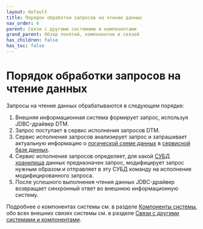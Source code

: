 ```yaml
---
layout: default
title: Порядок обработки запросов на чтение данных
nav_order: 4
parent: Связи с другими системами и компонентами
grand_parent: Обзор понятий, компонентов и связей
has_children: false
has_toc: false
---
```


# Порядок обработки запросов на чтение данных

Запросы на чтение данных обрабатываются в следующем порядке:
1.  Внешняя информационная система формирует запрос, используя JDBC-драйвер DTM.
2.  Запрос поступает в сервис исполнения запросов DTM.
3.  Сервис исполнения запросов анализирует запрос и запрашивает актуальную информацию о 
    [логической схеме данных](../../Основные_понятия/Логическая_схема_данных/Логическая_схема_данных.md) 
    в [сервисной базе данных](../../Основные_понятия/Сервисная_база_данных/Сервисная_база_данных.md).
4.  Сервис исполнения запросов определяет, для какой [СУБД](../../../Введение/Поддерживаемые_СУБД_хранилища/Поддерживаемые_СУБД_хранилища.md) 
    [хранилища](../../Основные_понятия/Хранилище_данных/Хранилище_данных.md) данных предназначен запрос, 
    модифицирует запрос нужным образом и отправляет в эту СУБД команду на исполнение модифицированного 
    запроса.
5.  После успешного выполнения чтения данных JDBC-драйвер возвращает синхронный ответ во внешнюю 
    информационную систему.
    
Подробнее о компонентах системы см. в разделе [Компоненты системы](../../Компоненты_системы/Компоненты_системы.md), 
обо всех внешних связях системы см. в разделе [Связи с другими системами и компонентами](../Связи_с_другими_системами_и_компонентами.md).
